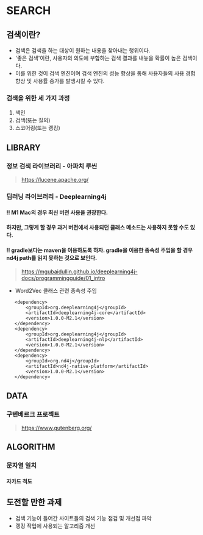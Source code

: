 # SEARCH
## 검색이란?
- 검색은 검색을 하는 대상이 원하는 내용을 찾아내는 행위이다.
- '좋은 검색'이란, 사용자의 의도에 부합하는 검색 결과를 내놓을 확률이 높은 검색이다.
- 이를 위한 것이 검색 엔진이며 검색 엔진의 성능 향상을 통해 사용자들의 사용 경험 향상 및 사용률 증가를 발생시킬 수 있다.

### 검색을 위한 세 가지 과정
1. 색인
2. 검색(또는 질의)
3. 스코어링(또는 랭킹)

## LIBRARY
### 정보 검색 라이브러리 - 아파치 루씬
> https://lucene.apache.org/

### 딥러닝 라이브러리 - Deeplearning4j
#### ‼️ M1 Mac의 경우 최신 버전 사용을 권장한다.
#### 하지만, 그렇게 할 경우 과거 버전에서 사용되던 클래스 메소드는 사용하지 못할 수도 있다.
#### ‼️ gradle보다는 maven을 이용하도록 하자. gradle을 이용한 종속성 주입을 할 경우 nd4j path를 읽지 못하는 것으로 보인다.

> https://mgubaidullin.github.io/deeplearning4j-docs/programmingguide/01_intro

- Word2Vec 클래스 관련 종속성 주입
```Maven
   <dependency>
       <groupId>org.deeplearning4j</groupId>
       <artifactId>deeplearning4j-core</artifactId>
       <version>1.0.0-M2.1</version>
   </dependency>
   <dependency>
       <groupId>org.deeplearning4j</groupId>
       <artifactId>deeplearning4j-nlp</artifactId>
       <version>1.0.0-M2.1</version>
   </dependency>
   <dependency>
       <groupId>org.nd4j</groupId>
       <artifactId>nd4j-native-platform</artifactId>
       <version>1.0.0-M2.1</version>
   </dependency>
```

## DATA
### 구텐베르크 프로젝트
> https://www.gutenberg.org/

## ALGORITHM
### 문자열 일치
#### 자카드 척도

## 도전할 만한 과제
- 검색 기능이 들어간 사이트들의 검색 기능 점검 및 개선점 파악
- 랭킹 작업에 사용되는 알고리즘 개선
